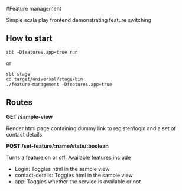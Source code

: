 #Feature management

Simple scala play frontend demonstrating feature switching

## How to start
```sbtshell
sbt -Dfeatures.app=true run
```

or

```sbtshell
sbt stage
cd target/universal/stage/bin
./feature-management -Dfeatures.app=true
```

## Routes
**GET /sample-view**

Render html page containing dummy link to register/login and a set of contact details

**POST /set-feature/:name/state/:boolean**

Turns a feature on or off. Available features include
- Login: Toggles html in the sample view
- contact-details: Toggles html in the sample view
- app: Toggles whether the service is available or not